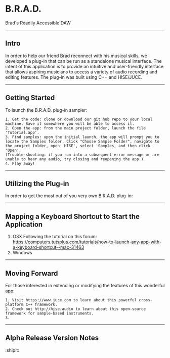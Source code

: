 # B.R.A.D.
Brad's Readily Accessible DAW

----------------------
Intro
----------------------
In order to help our friend Brad reconnect with his musical skills, we developed a plug-in that can be run as a standalone musical interface. The intent of this application is to provide an intuitive and user-friendly interface that allows aspiring musicians to access a variety of audio recording and editing features. The plug-in was built using C++ and HISE/JUCE.


-------------------------------
Getting Started
---------------------------------
To launch the B.R.A.D. plug-in sampler:
```
1. Get the code: clone or download our git hub repo to your local machine. Save it somewhere you will be able to access it.
2. Open the app: from the main project folder, launch the file 'Tutorial.app'. 
3. Find samples: upon the initial launch, the app will prompt you to locate the Samples folder. Click "Choose Sample Folder", navigate to the project folder, open 'HISE', select 'Samples, and then click 'Open'.
(Trouble-shooting: if you run into a subsequent error message or are unable to hear any audio, try closing and reopening the app.)
4. Play away!
```

----------------------
Utilizing the Plug-in
------------------------
In order to get the most out of you very own B.R.A.D. plug-in:


----------------------
Mapping a Keyboard Shortcut to Start the Application 
------------------------
1. OSX
  Following the tutorial on this forum: https://computers.tutsplus.com/tutorials/how-to-launch-any-app-with-a-keyboard-shortcut--mac-31463
2. Windows


----------------------
Moving Forward
------------------------
For those interested in extending or modifying the features of this wonderful app:
```
1. Visit https://www.juce.com to learn about this powerful cross-platform C++ framework.
2. Check out http://hise.audio to learn about this open-source framework for sample-based instruments.
3.
```

----------------------
Alpha Release Version Notes
------------------------

:shipit:
